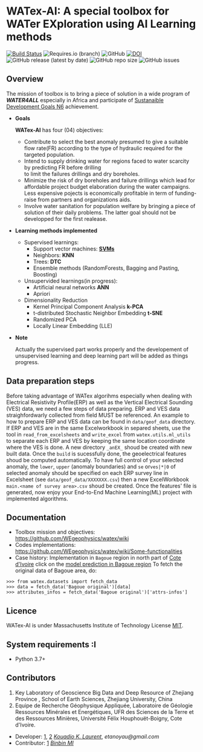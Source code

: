 # WATex-AI: A special toolbox for WATer EXploration  using AI Learning methods

[![Build Status](https://travis-ci.com/WEgeophysics/watex.svg?branch=master)](https://travis-ci.com/WEgeophysics/watex)
 ![Requires.io (branch)](https://img.shields.io/requires/github/WEgeophysics/watex/master?style=flat-square) ![GitHub](https://img.shields.io/github/license/WEgeophysics/watex?color=blue&label=Licence&style=flat-square) [![DOI](https://zenodo.org/badge/DOI/10.5281/zenodo.5560937.svg)](https://doi.org/10.5281/zenodo.5560937) ![GitHub release (latest by date)](https://img.shields.io/github/v/release/WEgeophysics/watex) ![GitHub repo size](https://img.shields.io/github/repo-size/WEgeophysics/watex?style=flat-square) ![GitHub issues](https://img.shields.io/github/issues/WEgeophysics/watex)


## Overview

The mission of toolbox is to bring a piece of solution in a wide program of   **_WATER4ALL_** especially in Africa and participate of [Sustanaible Development Goals N6](https://www.un.org/sustainabledevelopment/development-agenda/) achievement. 

* **Goals** 

    **WATex-AI** has four (04) objectives:
    -  Contribute to select the best anomaly presumed to give a  suitable flow rate(FR) according
         to the type of hydraulic required for the targeted population.
    -  Intend to supply drinking water for regions faced to water scarcity  by predicting FR before  drilling  
         to limit the failures drillings and dry boreholes.
    -  Minimize the risk of dry boreholes and failure drillings which lead for affordable  project budget elaboration during the water campaigns. 
         Less expensive pojects is economically profitable in term of funding-raise from partners and organizations aids.  
    -  Involve water sanitation for population welfare by bringing a piece of solution of their daily problems.
        The latter goal should not be developped for the first realease. 
   
* **Learning methods implemented**

    - Supervised learnings:  
        -  Support vector machines: [**SVMs**](https://www.csie.ntu.edu.tw/~cjlin/libsvm/)
        -  Neighbors: **KNN** 
        -  Trees: **DTC**
        -  Ensemble methods (RandomForests, Bagging and Pasting, Boosting)
    - Unsupervided learnings(in progress):
        -  Artificial neural networks **ANN** 
        -  Apriori
     - Dimensionality Reduction 
         -  Kernel Principal Component Analysis **k-PCA** 
         -  t-distributed Stochastic Neighbor Embedding **t-SNE**
         -  Randomized PCA
         -  Locally Linear Embedding (LLE)
* **Note** 

    Actually the supervised part works properly and the developement of unsupervised learning and deep 
    learning part will be added as things progress. 

## Data preparation steps

Before taking advantage of WATex algorihms especially when dealing with Electrical Resistivity Profile(ERP)
as well as the Vertical Electrical Sounding (VES) data, we need a few steps of data preparing. 
ERP and VES data straighfordwarly collected from field MUST be referenced. An example to how to
prepare ERP and VES data can be found in `data/geof_data` directory. If ERP and VES are in the same Excelworkbook in separed sheets,
use the tool in  `read_from_excelsheets` and `write_excel` from `watex.utils.ml_utils` to separate each ERP and VES 
by keeping the same location coordinate where the VES is done. 
A new directory `_anEX_` shoud be created with new built data. Once the `build` is sucessfully done, the geoelectrical 
 features shoud be computed automatically. To have full control of your selected anomaly, the
 `lower`, `upper` (anomaly boundaries) and `se` or`ves|*|0` of selected anomaly should be specified on each 
 ERP survey line in Excelsheet (see `data/geof_data/XXXXXXX.csv`) then  a new ExcelWorkbook `main.<name of survey area>.csv` shoud 
 be created. Once the features' file is generated, now enjoy your End-to-End Machine Learning(ML) project with implemented algorithms.


## Documentation 

* Toolbox mission and objectives: https://github.com/WEgeophysics/watex/wiki
* Codes implementations: https://github.com/WEgeophysics/watex/wiki/Some-functionalities
* Case history: Implementation in `Bagoue` region in north part of [Cote d'Ivoire](https://en.wikipedia.org/wiki/Ivory_Coast)
         click on the [model prediction in Bagoue region](https://github.com/WEgeophysics/watex/blob/WATex-process/examples/codes/pred_r.PNG) 
    To fetch the original data of Bagoue area, do: 
```
>>> from watex.datasets import fetch_data 
>>> data = fetch_data('Bagoue original')[data]
>>> attributes_infos = fetch_data('Bagoue original')['attrs-infos']
```

## Licence 

WATex-AI is under Massachusetts Institute of Technology License [MIT](https://www.mit.edu/~amini/LICENSE.md).


## System requirements :I
* Python 3.7+ 

## Contributors
  
1. Key Laboratory of Geoscience Big Data and Deep Resource of Zhejiang Province , School of Earth Sciences, Zhejiang University, China
2. Equipe de Recherche Géophysique Appliquée, Laboratoire de Géologie Ressources Minérales et Energétiques, UFR des Sciences de la Terre et des Ressources Minières, Université Félix Houphouët-Boigny, Cote d'Ivoire. 

* Developer: [1](http://www.zju.edu.cn/english/), [2](https://www.univ-fhb.edu.ci/index.php/ufr-strm/) [_Kouadio K. Laurent_](kkouao@zju.edu.cn), _etanoyau@gmail.com_
* Contributor: [1](http://www.zju.edu.cn/english/) [_Binbin MI_](mibinbin@zju.edu.cn)
    



	
	
	
	
	
	
	
	
	
	
	
	
	
	
	
